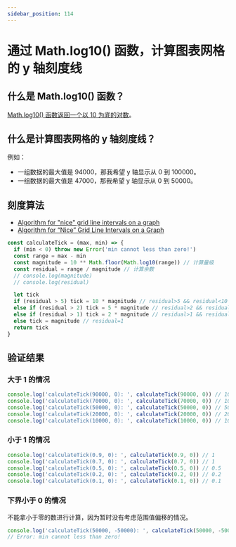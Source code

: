 ```yaml
---
sidebar_position: 114
---
```


# 通过 Math.log10() 函数，计算图表网格的 y 轴刻度线

## 什么是 Math.log10() 函数？

[Math.log10() 函数返回一个以 10 为底的对数](https://developer.mozilla.org/en-US/docs/Web/JavaScript/Reference/Global_Objects/Math/log10)。

## 什么是计算图表网格的 y 轴刻度线？

例如：

- 一组数据的最大值是 94000，那我希望 y 轴显示从 0 到 100000。
- 一组数据的最大值是 47000，那我希望 y 轴显示从 0 到 50000。

## 刻度算法

- [Algorithm for "nice" grid line intervals on a graph](https://stackoverflow.com/questions/361681/algorithm-for-nice-grid-line-intervals-on-a-graph)
- [Algorithm for “Nice” Grid Line Intervals on a Graph](https://www.baeldung.com/cs/grid-line-intervals-on-graph)

```javascript
const calculateTick = (max, min) => {
  if (min < 0) throw new Error('min cannot less than zero!')
  const range = max - min
  const magnitude = 10 ** Math.floor(Math.log10(range)) // 计算量级
  const residual = range / magnitude // 计算余数
  // console.log(magnitude)
  // console.log(residual)

  let tick
  if (residual > 5) tick = 10 * magnitude // residual>5 && residual<10`
  else if (residual > 2) tick = 5 * magnitude // residual>2 && residual<=5
  else if (residual > 1) tick = 2 * magnitude // residual>1 && residual<=2
  else tick = magnitude // residual=1
  return tick
}
```

## 验证结果

### 大于 1 的情况

```javascript
console.log('calculateTick(90000, 0): ', calculateTick(90000, 0)) // 100000
console.log('calculateTick(70000, 0): ', calculateTick(70000, 0)) // 100000
console.log('calculateTick(50000, 0): ', calculateTick(50000, 0)) // 50000
console.log('calculateTick(20000, 0): ', calculateTick(20000, 0)) // 20000
console.log('calculateTick(10000, 0): ', calculateTick(10000, 0)) // 10000
```

### 小于 1 的情况

```javascript
console.log('calculateTick(0.9, 0): ', calculateTick(0.9, 0)) // 1
console.log('calculateTick(0.7, 0): ', calculateTick(0.7, 0)) // 1
console.log('calculateTick(0.5, 0): ', calculateTick(0.5, 0)) // 0.5
console.log('calculateTick(0.2, 0): ', calculateTick(0.2, 0)) // 0.2
console.log('calculateTick(0.1, 0): ', calculateTick(0.1, 0)) // 0.1
```

### 下界小于 0 的情况

不能拿小于零的数进行计算，因为暂时没有考虑范围值偏移的情况。

```javascript
console.log('calculateTick(50000, -50000): ', calculateTick(50000, -50000)) // 如果计算，得到的是 100000
// Error: min cannot less than zero!
```
